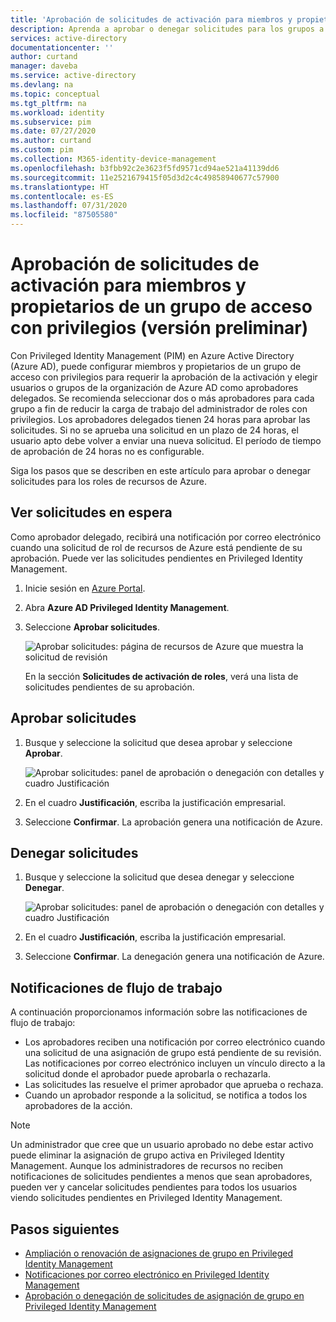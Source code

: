 ```yaml
---
title: 'Aprobación de solicitudes de activación para miembros y propietarios del grupo en Privileged Identity Management: Azure AD'
description: Aprenda a aprobar o denegar solicitudes para los grupos a los que se pueden asignar roles en Azure AD Privileged Identity Management (PIM).
services: active-directory
documentationcenter: ''
author: curtand
manager: daveba
ms.service: active-directory
ms.devlang: na
ms.topic: conceptual
ms.tgt_pltfrm: na
ms.workload: identity
ms.subservice: pim
ms.date: 07/27/2020
ms.author: curtand
ms.custom: pim
ms.collection: M365-identity-device-management
ms.openlocfilehash: b3fbb92c2e3623f5fd9571cd94ae521a41139dd6
ms.sourcegitcommit: 11e2521679415f05d3d2c4c49858940677c57900
ms.translationtype: HT
ms.contentlocale: es-ES
ms.lasthandoff: 07/31/2020
ms.locfileid: "87505580"
---
```

# <a name="approve-activation-requests-for-privileged-access-group-members-and-owners-preview"></a>Aprobación de solicitudes de activación para miembros y propietarios de un grupo de acceso con privilegios (versión preliminar)

Con Privileged Identity Management (PIM) en Azure Active Directory (Azure AD), puede configurar miembros y propietarios de un grupo de acceso con privilegios para requerir la aprobación de la activación y elegir usuarios o grupos de la organización de Azure AD como aprobadores delegados. Se recomienda seleccionar dos o más aprobadores para cada grupo a fin de reducir la carga de trabajo del administrador de roles con privilegios. Los aprobadores delegados tienen 24 horas para aprobar las solicitudes. Si no se aprueba una solicitud en un plazo de 24 horas, el usuario apto debe volver a enviar una nueva solicitud. El período de tiempo de aprobación de 24 horas no es configurable.

Siga los pasos que se describen en este artículo para aprobar o denegar solicitudes para los roles de recursos de Azure.

## <a name="view-pending-requests"></a>Ver solicitudes en espera

Como aprobador delegado, recibirá una notificación por correo electrónico cuando una solicitud de rol de recursos de Azure está pendiente de su aprobación. Puede ver las solicitudes pendientes en Privileged Identity Management.

1. Inicie sesión en [Azure Portal](https://portal.azure.com/).

1. Abra **Azure AD Privileged Identity Management**.

1. Seleccione **Aprobar solicitudes**.

    ![Aprobar solicitudes: página de recursos de Azure que muestra la solicitud de revisión](./media/groups-approval-workflow/groups-select-request.png)

    En la sección **Solicitudes de activación de roles**, verá una lista de solicitudes pendientes de su aprobación.

## <a name="approve-requests"></a>Aprobar solicitudes

1. Busque y seleccione la solicitud que desea aprobar y seleccione **Aprobar**.

    ![Aprobar solicitudes: panel de aprobación o denegación con detalles y cuadro Justificación](./media/groups-approval-workflow/groups-confirm-approval.png)

1. En el cuadro **Justificación**, escriba la justificación empresarial.

1. Seleccione **Confirmar**. La aprobación genera una notificación de Azure.

## <a name="deny-requests"></a>Denegar solicitudes

1. Busque y seleccione la solicitud que desea denegar y seleccione **Denegar**.

    ![Aprobar solicitudes: panel de aprobación o denegación con detalles y cuadro Justificación](./media/groups-approval-workflow/groups-confirm-denial.png)

1. En el cuadro **Justificación**, escriba la justificación empresarial.

1. Seleccione **Confirmar**. La denegación genera una notificación de Azure.

## <a name="workflow-notifications"></a>Notificaciones de flujo de trabajo

A continuación proporcionamos información sobre las notificaciones de flujo de trabajo:

- Los aprobadores reciben una notificación por correo electrónico cuando una solicitud de una asignación de grupo está pendiente de su revisión. Las notificaciones por correo electrónico incluyen un vínculo directo a la solicitud donde el aprobador puede aprobarla o rechazarla.
- Las solicitudes las resuelve el primer aprobador que aprueba o rechaza.
- Cuando un aprobador responde a la solicitud, se notifica a todos los aprobadores de la acción.

>[!Note]
>Un administrador que cree que un usuario aprobado no debe estar activo puede eliminar la asignación de grupo activa en Privileged Identity Management. Aunque los administradores de recursos no reciben notificaciones de solicitudes pendientes a menos que sean aprobadores, pueden ver y cancelar solicitudes pendientes para todos los usuarios viendo solicitudes pendientes en Privileged Identity Management.

## <a name="next-steps"></a>Pasos siguientes

- [Ampliación o renovación de asignaciones de grupo en Privileged Identity Management](pim-resource-roles-renew-extend.md)
- [Notificaciones por correo electrónico en Privileged Identity Management](pim-email-notifications.md)
- [Aprobación o denegación de solicitudes de asignación de grupo en Privileged Identity Management](azure-ad-pim-approval-workflow.md)
